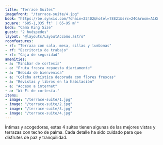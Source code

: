 ```yaml
---
title: "Terrace Suites"
imagefront: "/terrace-suite/4.jpg"
book: "https://be.synxis.com/?chain=22402&hotel=78821&src=24C&room=A1K&locale=es-ES"
square: "685-1,035 ft² | 65-95 m²"
beds: "Cama King Size"
guest: "2 huéspedes"
layout: "@layouts/LayoutAccomo.astro"
roomfeatures:
- rf: "Terraza con sala, mesa, sillas y tumbonas"
- rf: "Escritorio de trabajo"
- rf: "Caja de seguridad"
amenities:
- a: "Minibar de cortesía"
- a: "Fruta fresca repuesta diariamente"
- a: "Bebida de bienvenida"
- a: "Colcha artística decorada con flores frescas"
- a: "Revistas y libros en la habitación"
- a: "Acceso a internet"
- a: "Wi-Fi de cortesía."
items:
- image: "/terrace-suite/1.jpg"
- image: "/terrace-suite/2.jpg"
- image: "/terrace-suite/3.jpg"
- image: "/terrace-suite/4.jpg"
---
```

Íntimas y acogedoras, estas 4 suites tienen algunas de las mejores vistas y terrazas con techo de palma. Cada detalle ha sido cuidado para que disfrutes de paz y tranquilidad.
